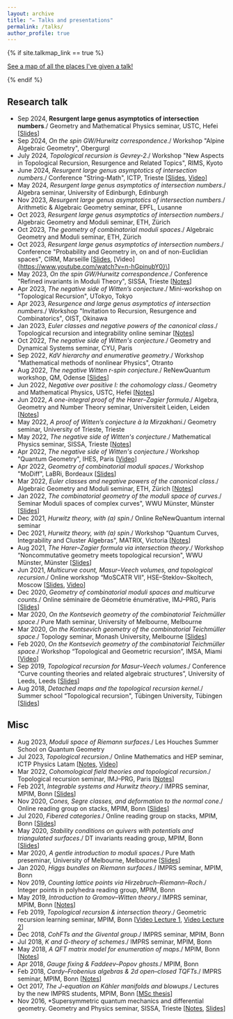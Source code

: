 ```yaml
---
layout: archive
title: "✏️ Talks and presentations"
permalink: /talks/
author_profile: true
---
```


{% if site.talkmap_link == true %}

<p style="text-decoration:underline;"><a href="/talkmap.html">See a map of all the places I've given a talk!</a></p>

{% endif %}

<!-- {% for post in site.talks reversed %}
  {% include archive-single-talk.html %}
{% endfor %} -->

Research talk
------

* Sep 2024, **Resurgent large genus asymptotics of intersection numbers**./
Geometry and Mathematical Physics seminar, USTC, Hefei \[[Slides](http://agiacche.github.io/files/talks/2024.09.pdf)\]
* Sep 2024, *On the spin GW/Hurwitz correspondence*./
Workshop "Alpine Algebraic Geometry", Obergurgl
* July 2024, *Topological recursion is Gevrey-2*./
Workshop "New Aspects in Topological Recursion, Resurgence and Related Topics", RIMS, Kyoto
* June 2024, *Resurgent large genus asymptotics of intersection numbers*./
Conference "String-Math", ICTP, Trieste \[[Slides](http://agiacche.github.io/files/talks/2024.06.pdf), [Video](https://www.youtube.com/watch?v=zGcl9P7dlns)\]
* May 2024, *Resurgent large genus asymptotics of intersection numbers*./
Algebra seminar, University of Edinburgh, Edinburgh
* Nov 2023, *Resurgent large genus asymptotics of intersection numbers*./
Arithmetic & Algebraic Geometry seminar, EPFL, Lusanne
* Oct 2023, *Resurgent large genus asymptotics of intersection numbers*./
Algebraic Geometry and Moduli seminar, ETH, Zürich
* Oct 2023, *The geometry of combinatorial moduli spaces*./
Algebraic Geometry and Moduli seminar, ETH, Zürich
* Oct 2023, *Resurgent large genus asymptotics of intersection numbers*./
Conference "Probability and Geometry in, on and of non-Euclidian spaces", CIRM, Marseille \[[Slides](http://agiacche.github.io/files/talks/2023.10.pdf), [Video]{https://www.youtube.com/watch?v=n-hGpinubY0}\]
* May 2023, *On the spin GW/Hurwitz correspondence*./
Conference "Refined invariants in Moduli Theory", SISSA, Trieste \[[Notes](http://agiacche.github.io/files/talks/2023.05.pdf)\]
* Apr 2023, *The negative side of Witten’s conjecture*./
Mini-workshop on "Topological Recursion", UTokyo, Tokyo
* Apr 2023, *Resurgence and large genus asymptotics of intersection numbers*./
 Workshop "Invitation to Recursion, Resurgence and Combinatorics", OIST, Okinawa
* Jan 2023, *Euler classes and negative powers of the canonical class*./
Topological recursion and integrability online seminar \[[Notes](http://agiacche.github.io/files/talks/2023.01.pdf)\]
* Oct 2022, *The negative side of Witten's conjecture*./
Geometry and Dynamical Systems seminar, CYU, Paris
* Sep 2022, *KdV hierarchy and enumerative geometry*./
Workshop "Mathematical methods of nonlinear Physics", Otranto
* Aug 2022, *The negative Witten r-spin conjecture*./
ReNewQuantum workshop, QM, Odense \[[Slides](http://agiacche.github.io/files/talks/2022.08.pdf)\]
* Jun 2022, *Negative over positive I: the cohomology class*./
Geometry and Mathematical Physics, USTC, Hefei \[[Notes](http://agiacche.github.io/files/talks/2022.06.Theta.pdf)\]
* Jun 2022, *A one-integral proof of the Harer–Zagier formula*./
Algebra, Geometry and Number Theory seminar, Universiteit Leiden, Leiden \[[Notes](http://agiacche.github.io/files/talks/2022.06.HZ.pdf)\]
* May 2022, *A proof of Witten’s conjecture à la Mirzakhani*./
Geometry seminar, University of Trieste, Trieste
* May 2022, *The negative side of Witten's conjecture*./
Mathematical Physics seminar, SISSA, Trieste \[[Notes](http://agiacche.github.io/files/talks/2022.05.pdf)\]
* Apr 2022, *The negative side of Witten's conjecture*./
Workshop "Quantum Geometry", IHES, Paris \[[Video](https://www.youtube.com/watch?v=k8lFAhzdLjk)\]
* Apr 2022, *Geometry of combinatorial moduli spaces*./
Workshop "MoDiff", LaBRi, Bordeaux \[[Slides](http://agiacche.github.io/files/talks/2022.04.pdf)\]
* Mar 2022, *Euler classes and negative powers of the canonical class*./
Algebraic Geometry and Moduli seminar, ETH, Zürich \[[Notes](http://agiacche.github.io/files/talks/2022.03.pdf)\]
* Jan 2022, *The combinatorial geometry of the moduli space of curves*./
Seminar Moduli spaces of complex curves", WWU Münster, Münster \[[Slides](http://agiacche.github.io/files/talks/2022.01.pdf)\]
* Dec 2021, *Hurwitz theory, with (a) spin*./
Online ReNewQuantum internal seminar
* Dec 2021, *Hurwitz theory, with (a) spin*./
Workshop “Quantum Curves, Integrability and Cluster Algebras", MATRIX, Victoria \[[Notes](http://agiacche.github.io/files/talks/2021.12.pdf)\]
* Aug 2021, *The Harer–Zagier formula via intersection theory*./
Workshop “Noncommutative geometry meets topological recursion", WWU Münster, Münster \[[Slides](http://agiacche.github.io/files/talks/2021.08.pdf)\]
* Jun 2021, *Multicurve count, Masur–Veech volumes, and topological recursion*./
Online workshop “MoSCATR VII", HSE–Steklov–Skoltech, Moscow \[[Slides](http://agiacche.github.io/files/talks/2021.06.pdf), [Video](https://www.youtube.com/watch?v=mXfG-nHWGLY&list=PLq3E5oubNNoD0JiX9n-Q4y2WD9xj5lMpA&index=28)\]
* Dec 2020, *Geometry of combinatorial moduli spaces and multicurve counts*./
Online séminaire de Géométrie énumérative, IMJ–PRG, Paris \[[Slides](http://agiacche.github.io/files/talks/2020.12.pdf)\]
* Mar 2020, *On the Kontsevich geometry of the combinatorial Teichmüller space*./
Pure Math seminar, University of Melbourne, Melbourne
* Mar 2020, *On the Kontsevich geometry of the combinatorial Teichmüller space*./
Topology seminar, Monash University, Melbourne \[[Slides](http://agiacche.github.io/files/talks/2020.03.pdf)\]
* Feb 2020, *On the Kontsevich geometry of the combinatorial Teichmüller space*./
Workshop “Topological and Geometric recursion”, IMSA, Miami \[[Video](https://www.youtube.com/watch?v=AROUeiKNFAk)\]
* Sep 2019, *Topological recursion for Masur–Veech volumes*./
Conference “Curve counting theories and related algebraic structures”, University of Leeds, Leeds \[[Slides](http://agiacche.github.io/files/talks/2019.09.pdf)\]
* Aug 2018, *Detached maps and the topological recursion kernel*./
Summer school “Topological recursion", Tübingen University, Tübingen \[[Slides](http://agiacche.github.io/files/talks/2018.08.pdf)\]

Misc
------
* Aug 2023, *Moduli space of Riemann surfaces*./
Les Houches Summer School on Quantum Geometry
* Jul 2023, *Topological recursion*./
Online Mathematics and HEP seminar, ICTP Physics Latam \[[Notes](http://agiacche.github.io/files/talks/2023.07.pdf), [Video](https://www.youtube.com/watch?v=WNIjNJ6upz0)\]
* Mar 2022, *Cohomological field theories and topological recursion*./
 Topological recursion seminar, IMJ–PRG, Paris \[[Notes](http://agiacche.github.io/files/talks/2022.03.CohFTs.pdf)\]
* Feb 2021, *Integrable systems and Hurwitz theory*./
IMPRS seminar, MPIM, Bonn \[[Slides](http://agiacche.github.io/files/talks/2021.02.pdf)\]
* Nov 2020, *Cones, Segre classes, and deformation to the normal cone*./
Online reading group on stacks, MPIM, Bonn \[[Slides](http://agiacche.github.io/files/talks/2020.07.pdf)\]
* Jul 2020, *Fibered categories*./
Online reading group on stacks, MPIM, Bonn \[[Slides](http://agiacche.github.io/files/talks/2020.07.pdf)\]
* May 2020, *Stability conditions on quivers with potentials and triangulated surfaces*./
DT invariants reading group, MPIM, Bonn \[[Slides](http://agiacche.github.io/files/talks/2020.03.Quivers.pdf)\]
* Mar 2020, *A gentle introduction to moduli spaces*./
Pure Math preseminar, University of Melbourne, Melbourne \[[Slides](http://agiacche.github.io/files/talks/2020.03.moduli.pdf)\]
* Jan 2020, *Higgs bundles on Riemann surfaces*./
IMPRS seminar, MPIM, Bonn
* Nov 2019, *Counting lattice points via Hirzebruch–Riemann–Roch*./
Integer points in polyhedra reading group, MPIM, Bonn
* May 2019, *Introduction to Gromov–Witten theory*./
IMPRS seminar, MPIM, Bonn \[[Notes](http://agiacche.github.io/files/GW.pdf)\]
* Feb 2019, *Topological recursion & intersection theory*./
Geometric recursion learning seminar, MPIM, Bonn \[[Video Lecture 1](https://www.youtube.com/watch?v=WKp7tv3Sihk&list=PLkiJkLsavLV_elfgUnktM45o8vZmfnvQL&index=9), [Video Lecture 2](https://www.youtube.com/watch?v=4XumsA4-sww&list=PLkiJkLsavLV_elfgUnktM45o8vZmfnvQL&index=10)\]
* Dec 2018, *CohFTs and the Givental group*./
IMPRS seminar, MPIM, Bonn
* Jul 2018, *K and G-theory of schemes*./
IMPRS seminar, MPIM, Bonn
* May 2018, *A QFT matrix model for enumeration of maps*./
MPIM, Bonn \[[Notes](http://agiacche.github.io/files/MatrixModelsGaugeTheories.pdf)\]
* Apr 2018, *Gauge fixing & Faddeev–Popov ghosts*./
MPIM, Bonn
* Feb 2018, *Cardy–Frobenius algebras & 2d open–closed TQFTs*./
IMPRS seminar, MPIM, Bonn \[[Notes](http://agiacche.github.io/files/open-closedTQFTs.pdf)\]
* Oct 2017, *The J-equation on Kähler manifolds and blowups*./
Lectures by the new IMPRS students, MPIM, Bonn \[[MSc thesis](http://agiacche.github.io/files/MScThesis.pdf)\]
* Nov 2016, *Supersymmetric quantum mechanics and differential geometry. Geometry and Physics seminar, SISSA, Trieste \[[Notes](http://agiacche.github.io/files/SUSYMorse.pdf), [Slides](http://agiacche.github.io/files/talks/2016.11.pdf)\]